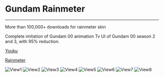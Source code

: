 # Gundam Rainmeter
---

More than 100,000+ downloads for rainmeter skin

Complete imitation of Gundam 00 animation Tv UI of Gundam 00 season 2 and 3, with 95% reduction.


[Youku](http://v.youku.com/v_show/id_XNjEzNTU0OTI0.html)


[Rainmeter](https://bbs.rainmeter.cn/thread-115305-1-1.html)

![View1](https://my-blog-oss.oss-cn-hangzhou.aliyuncs.com/blog_article_img/%E9%A1%B9%E7%9B%AE-%E9%AB%98%E8%BE%BE00/2134d98065380cd79efb22dba344ad34588281ed.jpg)
![View2](https://my-blog-oss.oss-cn-hangzhou.aliyuncs.com/blog_article_img/%E9%A1%B9%E7%9B%AE-%E9%AB%98%E8%BE%BE00/235b8013b07eca806928bad1932397dda14483a5.jpg)
![View3](https://my-blog-oss.oss-cn-hangzhou.aliyuncs.com/blog_article_img/%E9%A1%B9%E7%9B%AE-%E9%AB%98%E8%BE%BE00/0259a37eca8065380221242595dda144ac348283.jpg)
![View4](https://my-blog-oss.oss-cn-hangzhou.aliyuncs.com/blog_article_img/%E9%A1%B9%E7%9B%AE-%E9%AB%98%E8%BE%BE00/571603385343fbf2bbc92615b27eca8064388fed.jpg)
![View5](https://my-blog-oss.oss-cn-hangzhou.aliyuncs.com/blog_article_img/%E9%A1%B9%E7%9B%AE-%E9%AB%98%E8%BE%BE00/5bca76380cd79123872b1442af345982b3b78083.jpg)
![View6](https://my-blog-oss.oss-cn-hangzhou.aliyuncs.com/blog_article_img/%E9%A1%B9%E7%9B%AE-%E9%AB%98%E8%BE%BE00/8e7afa24b899a9018e39d8001f950a7b0208f547.jpg)
![View7](https://my-blog-oss.oss-cn-hangzhou.aliyuncs.com/blog_article_img/%E9%A1%B9%E7%9B%AE-%E9%AB%98%E8%BE%BE00/a460d55c10385343fce204179113b07eca8088a5.jpg)
![View8](https://my-blog-oss.oss-cn-hangzhou.aliyuncs.com/blog_article_img/%E9%A1%B9%E7%9B%AE-%E9%AB%98%E8%BE%BE00/c209e8f2b2119313bb887f8667380cd790238d83.jpg)
